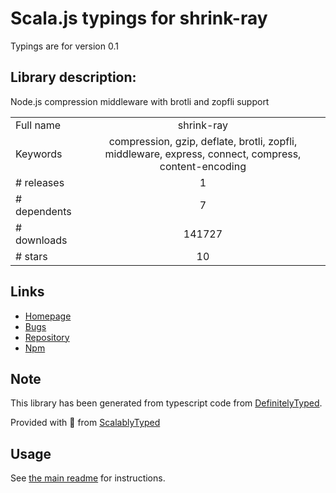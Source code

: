 
# Scala.js typings for shrink-ray

Typings are for version 0.1

## Library description:
Node.js compression middleware with brotli and zopfli support

|                    |                 |
| ------------------ | :-------------: |
| Full name          | shrink-ray |
| Keywords           | compression, gzip, deflate, brotli, zopfli, middleware, express, connect, compress, content-encoding |
| # releases         | 1 |
| # dependents       | 7 |
| # downloads        | 141727 |
| # stars            | 10 |

## Links
- [Homepage](https://github.com/aickin/compression#readme)
- [Bugs](https://github.com/aickin/compression/issues)
- [Repository](https://github.com/aickin/compression)
- [Npm](https://www.npmjs.com/package/shrink-ray)
    


## Note
This library has been generated from typescript code from [DefinitelyTyped](https://definitelytyped.org).

Provided with :purple_heart: from [ScalablyTyped](https://github.com/oyvindberg/ScalablyTyped)

## Usage
See [the main readme](../../readme.md) for instructions.


